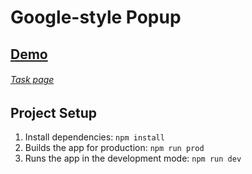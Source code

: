 # Google-style Popup

## [Demo](https://kaizengami.github.io/Google-style-Popup/dist/) 

###### [Task page](https://github.com/kottans/frontend/blob/master/tasks/html-css-popup.md)

## Project Setup

1. Install dependencies: `npm install`
2. Builds the app for production: `npm run prod` 
3. Runs the app in the development mode: `npm run dev` 
